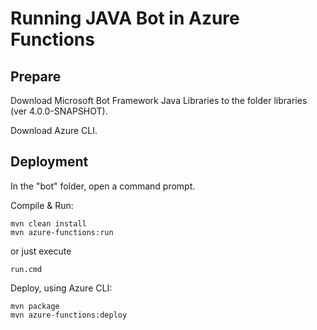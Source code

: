 # Running JAVA Bot in Azure Functions

## Prepare

Download Microsoft Bot Framework Java Libraries to the folder libraries (ver 4.0.0-SNAPSHOT).

Download Azure CLI.

## Deployment

In the "bot" folder, open a command prompt.

Compile & Run:

    mvn clean install
    mvn azure-functions:run

or just execute 

    run.cmd

Deploy, using Azure CLI:

    mvn package
    mvn azure-functions:deploy
